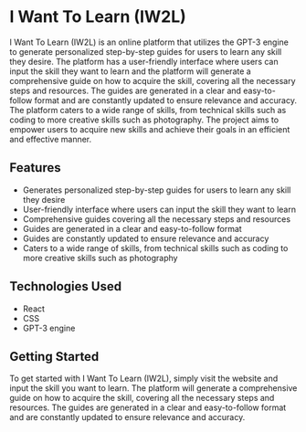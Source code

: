 
# I Want To Learn (IW2L)

I Want To Learn (IW2L) is an online platform that utilizes the GPT-3 engine to generate personalized step-by-step guides for users to learn any skill they desire. The platform has a user-friendly interface where users can input the skill they want to learn and the platform will generate a comprehensive guide on how to acquire the skill, covering all the necessary steps and resources. The guides are generated in a clear and easy-to-follow format and are constantly updated to ensure relevance and accuracy. The platform caters to a wide range of skills, from technical skills such as coding to more creative skills such as photography. The project aims to empower users to acquire new skills and achieve their goals in an efficient and effective manner.

## Features

- Generates personalized step-by-step guides for users to learn any skill they desire
- User-friendly interface where users can input the skill they want to learn
- Comprehensive guides covering all the necessary steps and resources
- Guides are generated in a clear and easy-to-follow format
- Guides are constantly updated to ensure relevance and accuracy
- Caters to a wide range of skills, from technical skills such as coding to more creative skills such as photography

## Technologies Used

- React
- CSS
- GPT-3 engine

## Getting Started

To get started with I Want To Learn (IW2L), simply visit the website and input the skill you want to learn. The platform will generate a comprehensive guide on how to acquire the skill, covering all the necessary steps and resources. The guides are generated in a clear and easy-to-follow format and are constantly updated to ensure relevance and accuracy.
